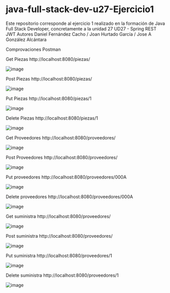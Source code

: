 # java-full-stack-dev-u27-Ejercicio1
Este repositorio corresponde al ejercicio 1 realizado en la formación de Java Full Stack Developer, concretamente a la unidad 27 UD27 - Spring REST JWT Autores Daniel Fernández Cacho / Joan Hurtado García / Jose A González Alcántara

Comprovaciones Postman

Get Piezas
http://localhost:8080/piezas/

![image](https://user-images.githubusercontent.com/65864090/170499664-2b33d21d-1de7-47ba-9905-d109439c7ebe.png)

Post Piezas
http://localhost:8080/piezas/

![image](https://user-images.githubusercontent.com/65864090/170499875-0569b9d9-066a-4696-9663-e3eceac43b91.png)

Put Piezas
http://localhost:8080/piezas/1

![image](https://user-images.githubusercontent.com/65864090/170500067-503a6ee4-ac56-490e-a841-1ff8d6e70269.png)

Delete Piezas
http://localhost:8080/piezas/1

![image](https://user-images.githubusercontent.com/65864090/170500357-6406cc0c-addf-4016-84ff-addde6810e04.png)

Get Proveedores
http://localhost:8080/proveedores/

![image](https://user-images.githubusercontent.com/65864090/170501807-77756c42-79db-4f14-99bd-a4f021163c93.png)

Post Proveedores
http://localhost:8080/proveedores/

![image](https://user-images.githubusercontent.com/65864090/170502198-32053e1e-3c02-41b4-9743-29fa55c5db93.png)

Put proveedores
http://localhost:8080/proveedores/000A

![image](https://user-images.githubusercontent.com/65864090/170503218-8e3a39d2-e944-4620-996c-18045e379dc1.png)

Delete proveedores
http://localhost:8080/proveedores/000A

![image](https://user-images.githubusercontent.com/65864090/170503369-0eb5c921-413c-454e-98b5-7a98b026a616.png)

Get suministra
http://localhost:8080/proveedores/

![image](https://user-images.githubusercontent.com/65864090/170503652-993b35d6-0c35-48cc-9c37-47a728a7667c.png)

Post suministra
http://localhost:8080/proveedores/

![image](https://user-images.githubusercontent.com/65864090/170503915-a1940df5-70d7-4ca2-9014-f6ef32e02fa3.png)

Put suministra
http://localhost:8080/proveedores/1

![image](https://user-images.githubusercontent.com/65864090/170504129-3d1337ae-d03d-49d8-bd65-1e71957ef15a.png)

Delete suministra
http://localhost:8080/proveedores/1

![image](https://user-images.githubusercontent.com/65864090/170504250-cf2ead09-2581-4675-8533-ee1b726ed383.png)


